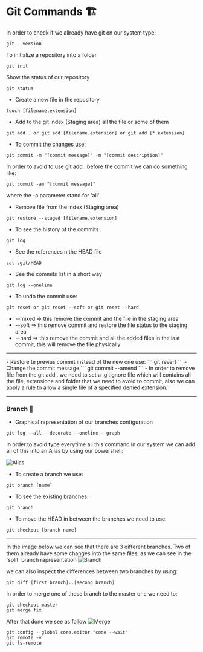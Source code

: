 # Git Commands 🏗️
In order to check if we allready have git on our system type:
```
git --version
```
To initialize a repository into a folder
```
git init
```
Show the status of our repository
```
git status
```
- Create a new file in the repository
```
touch [filename.extension]
```
- Add to the git index (Staging area) all the file or some of them
```
git add . or git add [filename.extension] or git add [*.extension]
```
- To commit the changes use:
```
git commit -m "[commit message]" -m "[commit description]"
```
In order to avoid to use git add . before the commit we can do something like:
```
git commit -am "[commit message]"
```
where the -a parameter stand for 'all'

- Remove file from the index (Staging area)
```
git restore --staged [filename.extension]
```
- To see the history of the commits
```
git log
```
- See the references n the HEAD file
```
cat .git/HEAD
```
- See the commits list in a short way
```
git log --oneline
```
- To undo the commit use:
```
git reset or git reset --soft or git reset --hard
```
- --mixed => this remove the commit and the file in the staging area
- --soft => this remove commit and restore the file status to the staging area
- --hard => this remove the commit and all the added files in the last commit, this will remove the file physically
<hr />
- Restore te previus commit instead of the new one use:
```
git revert
```
- Change the commit message
```
git commit --amend
```
- In order to remove file from the git add . we need to set a .gitignore file which will contains all the file, extensione and folder that we need to avoid to commit, also we can apply a rule to allow a single file of a specified denied extension.
<hr />

### Branch 🦺
- Graphical rapresentation of our branches configuration
```
git log --all --decorate --oneline --graph
```
In order to avoid type everytime all this command in our system we can add all of this into an Alias by using our powershell:

![Alias](https://i.ibb.co/tKGJ2N6/Untitled.png)

- To create a branch we use:
```
git branch [name]
```
- To see the existing branches:
```
git branch
```
- To move the HEAD in between the branches we need to use:
```
git checkout [branch name]
```
<hr />

In the image below we can see that there are 3 different branches.
Two of them already have some changes into the same files, as we can see in the 'split' branch rapresentation
![Branch](https://i.ibb.co/6ZRKjZR/Capture.png)

we can also inspect the differences between two branches by using:
```
git diff [first branch]..[second branch]
```

In order to merge one of those branch to the master one we need to:
```
git checkout master
git merge fix
```

After that done we see as follow
![Merge](https://i.ibb.co/s6C5D5d/Capture.png)

```
git config --global core.editor "code --wait"
git remote -v
git ls-remote
```